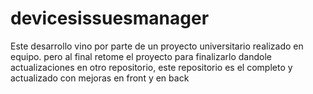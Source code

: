 # devicesissuesmanager
Este desarrollo vino por parte de un proyecto universitario realizado en equipo. pero al final retome el proyecto para finalizarlo dandole actualizaciones en otro repositorio, este repositorio es el completo y actualizado con mejoras en front y en back

